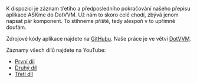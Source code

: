 <!-- dcterms:title = Píšeme AskMe v DotVVM - záznam třetího pokračování -->
<!-- dcterms:abstract = K dispozici je záznam třetího a předposledního pokračování našeho přepisu aplikace ASKme do DotVVM. Už nám to skoro celé chodí, zbývá jenom napsat pár komponent. To stihneme příště, tedy alespoň v to upřímně doufám. -->
<!-- dcterms:creator = Michal Altair Valášek -->
<!-- x4w:pictureUrl = /perex-pictures/logo-dotvvm.png -->
<!-- x4w:pictureWidth = 150 -->
<!-- x4w:pictureHeight = 150 -->
<!-- x4w:coverUrl = /cover-pictures/20190216-askme-dotvvm.jpg -->
<!-- x4w:coverCredits = Jan Vašek via JESHOOTS.COM, CC0 -->
<!-- x4w:category = Akce a události -->
<!-- dcterms:date = 2019-05-02 -->
<!-- x4w:serial = AskMe v DotVVM -->


K dispozici je záznam třetího a předposledního pokračování našeho přepisu aplikace ASKme do DotVVM. Už nám to skoro celé chodí, zbývá jenom napsat pár komponent. To stihneme příště, tedy alespoň v to upřímně doufám.

Zdrojové kódy aplikace najdete na [GitHubu](https://github.com/ridercz/AskMe). Naše práce je ve větvi [DotVVM](https://github.com/ridercz/AskMe/tree/DotVVM).

Záznamy všech dílů najdete na YouTube:

* [První díl](https://www.youtube.com/watch?v=pKjm42w8EUw)
* [Druhý díl](https://www.youtube.com/watch?v=lWKQfLIidtQ)
* [Třetí díl](https://www.youtube.com/watch?v=fH845a2rlQ8)